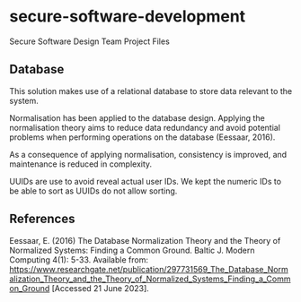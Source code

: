 # secure-software-development
Secure Software Design Team Project Files



## Database

This solution makes use of a relational database to store data relevant to the system. 

Normalisation has been applied to the database design. Applying the normalisation theory aims to reduce data redundancy and avoid potential problems when performing operations on the database (Eessaar, 2016). 

As a consequence of applying normalisation, consistency is improved, and maintenance is reduced in complexity.

UUIDs are use to avoid reveal actual user IDs. We kept the numeric IDs to be able to sort as UUIDs do not allow sorting. 

## References

Eessaar, E. (2016) The Database Normalization Theory and the Theory of Normalized Systems: Finding a Common Ground. Baltic J. Modern Computing 4(1): 5-33. Available from: https://www.researchgate.net/publication/297731569_The_Database_Normalization_Theory_and_the_Theory_of_Normalized_Systems_Finding_a_Common_Ground [Accessed 21 June 2023].

